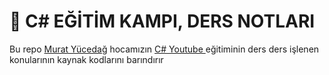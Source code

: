 # 📌 **C# EĞİTİM KAMPI, DERS NOTLARI**

Bu repo <a href="https://muratyucedag.com/">Murat Yücedağ</a> hocamızın <a href="https://www.youtube.com/watch?v=oev5wH-_XCI&list=PLKnjBHu2xXNPmFMvGKVHA_ijjrgUyNIXr"> C# Youtube </a>
eğitiminin ders ders işlenen konularının kaynak kodlarını barındırır

